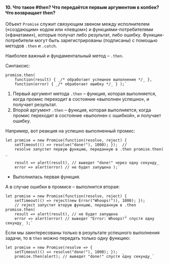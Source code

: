#### 10. Что такое #then? Что передаётся первым аргументом в колбек? Что возвращает then?

Объект `Promise` служит связующим звеном между исполнителем («создающим» кодом или «певцом») и функциями-потребителями («фанатами»), которые получат либо результат, либо ошибку. Функции-потребители могут быть зарегистрированы (подписаны) с помощью методов `.then` и `.catch`.

Наиболее важный и фундаментальный метод – `.then`.

Синтаксис:
~~~
promise.then(   
	function(result) { _/* обработает успешное выполнение */_ },   
	function(error) { _/* обработает ошибку */_ } );`
~~~
1. Первый аргумент метода `.then` – функция, которая выполняется, когда промис переходит в состояние «выполнен успешно», и получает результат.
2. Второй аргумент `.then` – функция, которая выполняется, когда промис переходит в состояние «выполнен с ошибкой», и получает ошибку.

Например, вот реакция на успешно выполненный промис:
~~~
let promise = new Promise(function(resolve, reject) {   
	setTimeout(() => resolve("done!"), 1000); });  // 
	resolve запустит первую функцию, переданную в .then promise.then(   _
	
	result => alert(result), // выведет "done!" через одну секунду_   
	error => alert(error) // не будет запущена );`
~~~
* Выполнилась первая функция.

А в случае ошибки в промисе – выполнится вторая:
~~~
let promise = new Promise(function(resolve, reject) {   
	setTimeout(() => reject(new Error("Whoops!")), 1000); });  
	// reject запустит вторую функцию, переданную в .then promise.then(   
	result => alert(result), // не будет запущена   _
	error => alert(error) // выведет "Error: Whoops!" спустя одну секунду_ );`
~~~
Если мы заинтересованы только в результате успешного выполнения задачи, то в `then` можно передать только одну функцию:
~~~
let promise = new Promise(resolve => {   
	setTimeout(() => resolve("done!"), 1000); });  _
	promise.then(alert); // выведет "done!" спустя одну секунду_`
~~~
